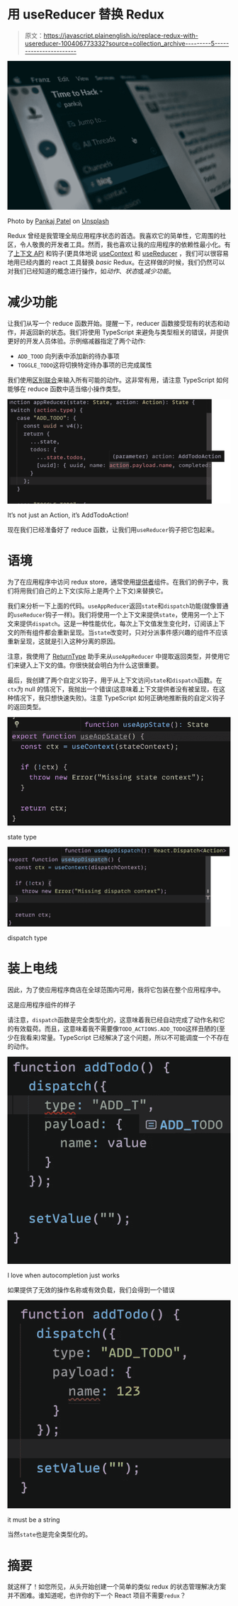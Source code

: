 # 用 useReducer 替换 Redux

> 原文：<https://javascript.plainenglish.io/replace-redux-with-usereducer-100406773332?source=collection_archive---------5----------------------->

![](img/284c61dca179ccb78be5946b4d1d823e.png)

Photo by [Pankaj Patel](https://unsplash.com/@pankajpatel?utm_source=medium&utm_medium=referral) on [Unsplash](https://unsplash.com?utm_source=medium&utm_medium=referral)

Redux 曾经是我管理全局应用程序状态的首选。我喜欢它的简单性，它周围的社区，令人敬畏的开发者工具。然而，我也喜欢让我的应用程序的依赖性最小化。有了[上下文 API](https://reactjs.org/docs/context.html) 和钩子(更具体地说 [useContext](https://reactjs.org/docs/hooks-reference.html#usecontext) 和 [useReducer](https://reactjs.org/docs/hooks-reference.html#usereducer) ，我们可以很容易地用已经内置的 react 工具替换 *basic* Redux。在这样做的时候，我们仍然可以对我们已经知道的概念进行操作，如*动作*、*状态*或*减少功能*。

# **减少功能**

让我们从写一个 reduce 函数开始。提醒一下，reducer 函数接受现有的状态和动作，并返回新的状态。我们将使用 TypeScript 来避免与类型相关的错误，并提供更好的开发人员体验。示例缩减器指定了两个动作:

*   `ADD_TOOD` 向列表中添加新的待办事项
*   `TOGGLE_TODO`这将切换特定待办事项的已完成属性

我们使用[区别联合](https://www.typescriptlang.org/docs/handbook/unions-and-intersections.html#discriminating-unions)来输入所有可能的动作。这非常有用，请注意 TypeScript 如何能够在 reduce 函数中适当缩小操作类型。

![](img/b2f6400956fb14fca3ff3a29d6f785ba.png)

It’s not just an Action, it’s AddTodoAction!

现在我们已经准备好了 reduce 函数，让我们用`useReducer`钩子把它包起来。

# 语境

为了在应用程序中访问 redux store，通常使用[提供者](https://react-redux.js.org/api/provider)组件。在我们的例子中，我们将用我们自己的上下文(实际上是两个上下文)来替换它。

我们来分析一下上面的代码。`useAppReducer`返回`state`和`dispatch`功能(就像普通的`useReducer`钩子一样)。我们将使用一个上下文来提供`state`，使用另一个上下文来提供`dispatch`。这是一种性能优化，每次上下文值发生变化时，订阅该上下文的所有组件都会重新呈现。当`state`改变时，只对分派事件感兴趣的组件不应该重新呈现，这就是引入这种分离的原因。

注意，我使用了 [ReturnType](https://www.typescriptlang.org/docs/handbook/utility-types.html#returntypetype) 助手来从`useAppReducer` 中提取返回类型，并使用它们来键入上下文的值。你很快就会明白为什么这很重要。

最后，我创建了两个自定义钩子，用于从上下文访问`state`和`dispatch`函数。在`ctx`为 null 的情况下，我抛出一个错误(这意味着上下文提供者没有被呈现，在这种情况下，我只想快速失败)。注意 TypeScript 如何正确地推断我的自定义钩子的返回类型。

![](img/0af32611f1f0784fd734fd0d03154821.png)

state type

![](img/c4019b61b96aaf299ecb90b5f590deab.png)

dispatch type

# 装上电线

因此，为了使应用程序商店在全球范围内可用，我将它包装在整个应用程序中。

这是应用程序组件的样子

请注意，`dispatch`函数是完全类型化的，这意味着我已经自动完成了动作名和它的有效载荷。而且，这意味着我不需要像`TODO_ACTIONS.ADD_TODO`这样丑陋的(至少在我看来)常量。TypeScript 已经解决了这个问题，所以不可能调度一个不存在的动作。

![](img/709a1525d73cb2a336f39b6f26e684eb.png)

I love when autocompletion just works

如果提供了无效的操作名称或有效负载，我们会得到一个错误

![](img/8853b012b39c299fd51819bcf1f50467.png)

it must be a string

当然`state`也是完全类型化的。

# 摘要

就这样了！如您所见，从头开始创建一个简单的类似 redux 的状态管理解决方案并不困难。谁知道呢，也许你的下一个 React 项目不需要`redux`？